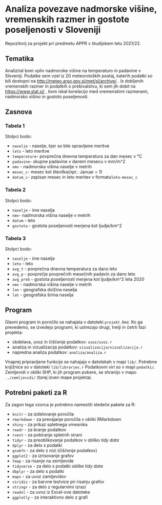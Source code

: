 # Analiza povezave nadmorske višine, vremenskih razmer in gostote poseljenosti v Sloveniji

Repozitorij za projekt pri predmetu APPR v študijskem letu 2021/22. 

## Tematika

Analiziral bom vpliv nadmorske višine na temperaturo in padavine v Sloveniji. Podatke sem vzel iz 20 meteoroloških postaj, katerih podatki so bili dostopni na http://meteo.arso.gov.si/met/sl/archive/ . Iz dobljenih vremenskih razmer in podatkih o prebivalstvu, ki sem jih dobil na https://www.stat.si/ , bom iskal korelacijo med vremenskimi razmerami, nadmorsko višino in gostoto poseljenosti.

## Zasnova
### Tabela 1
Stolpci bodo:
- `naselje` - naselje, kjer so bile opravljene meritve
- `leto` - leto meritve
- `temperature`- povprečna dnevna temperatura za dan mesec v °C
- `padavine`- skupne padavine v danem mesecu v mm/m^2
- `nmv` - nadmorska višina naselje v metrih 
- `mesec_c`- mesec kot številka(npr.: Januar = 1)
- `datum_c`- zapisan mesec in leto meritev v formatu`leto-mesec_c`

### Tabela 2 
Stolpci bodo:
- `naselje` - ime naselja
- `nmv`- nadmorska višina naselje v metrih 
- `datum` - leto
- `gostota` - gostota poseljenosti merjena kot ljudje/km^2

### Tabela 3
Stolpci bodo:
- `naselje` - ime naselja
- `leto` - leto
- `avg_t` - povprečna dnevna temperatura za dano leto
- `avg_p` -  povprečje povprečnih mesečnih padavin za dano leto
- `avg_preb` - gostota poseljenosti merjena kot ljudje/km^2 leta 2020
- `nmv` - nadmorska višina naselje v metrih
- `lon` - geografska dolžina naselja
- `lat` - geografska širina naselja

## Program

Glavni program in poročilo se nahajata v datoteki `projekt.Rmd`.
Ko ga prevedemo, se izvedejo programi, ki ustrezajo drugi, tretji in četrti fazi projekta:

* obdelava, uvoz in čiščenje podatkov: `uvoz/uvoz.r`
* analiza in vizualizacija podatkov: `vizualizacija/vizualizacija.r`
* napredna analiza podatkov: `analiza/analiza.r`

Vnaprej pripravljene funkcije se nahajajo v datotekah v mapi `lib/`.
Potrebne knjižnice so v datoteki `lib/libraries.r`
Podatkovni viri so v mapi `podatki/`.
Zemljevidi v obliki SHP, ki jih program pobere,
se shranijo v mapo `../zemljevidi/` (torej izven mape projekta).

## Potrebni paketi za R

Za zagon tega vzorca je potrebno namestiti sledeče pakete za R:

* `knitr` - za izdelovanje poročila
* `rmarkdown` - za prevajanje poročila v obliki RMarkdown
* `shiny` - za prikaz spletnega vmesnika
* `readr` - za branje podatkov
* `rvest` - za pobiranje spletnih strani
* `tidyr` - za preoblikovanje podatkov v obliko *tidy data*
* `dplyr` - za delo s podatki
* `gsubfn` - za delo z nizi (čiščenje podatkov)
* `ggplot2` - za izrisovanje grafov
* `tmap` - za risanje na zemljevide
* `tidyverse` - za delo s podatki oblike *tidy data*
* `dbplyr` - za delo s podatki
* `maps` - za uvoz zamljevidov
* `viridis` - za barvne lestvice pri risanju grafov
* `stringr` - za delo z regularnimi izrazi
* `readxl` - za uvoz iz Excel-ove datoteke
* `ggplotly` - za interaktivno delo z grafi


